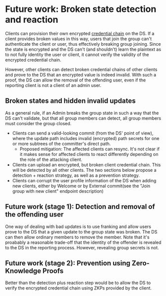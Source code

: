 # Future work: Broken state detection and reaction

Clients can provision their own encrypted [credential chain](../authentication_service/credentials.md#intermediate-client-credentials) on the DS. If a client provides broken values in this way, users that join the group can't authenticate the client or user, thus effectively breaking group joining. Since the state is encrypted and the DS can't (and shouldn't) learn the plaintext as to not fully identity the user or client, it cannot verify the validity of the encrypted credential chain.

However, other clients can detect broken credential chains of other clients and prove to the DS that an encrypted value is indeed invalid. With such a proof, the DS can allow the removal of the offending user, even if the reporting client is not a client of an admin user.

## Broken states and hidden invalid updates

As a general rule, if an Admin breaks the group state in such a way that the DS can't validate, but that all group members can detect, all group members must consider the group closed.

* Clients can send a valid-looking commit (from the DS' point of view), where the update path includes invalid (encrypted) path secrets for one or more subtrees of the committer's direct path.
    * Proposed mitigation: The affected clients can resync. It's not clear if it makes sense for affected clients to react differently depending on the role of the attacking client.
* Clients can upload an encrypted, but broken client credential chain. This will be detected by all other clients. The two sections below propose a detection + reaction strategy, as well as a prevention strategy.
* Clients can corrupt the user profile information of the DS when adding new clients, either by Welcome or by External commit(see the "Join group with new client" endpoint description)

## Future work (stage 1): Detection and removal of the offending user

One way of dealing with bad updates is to use franking and allow users prove to the DS that a given update to the group state was broken. The DS can then allow ordinary members to remove the member. Note that it's proabably a reasonable trade-off that the identity of the offender is revealed to the DS in the reporting process. However, revealing group secrets is not.

## Future work (stage 2): Prevention using Zero-Knowledge Proofs

Better than the detection plus reaction step would be to allow the DS to verify the encrypted credential chain using ZKPs provided by the client.